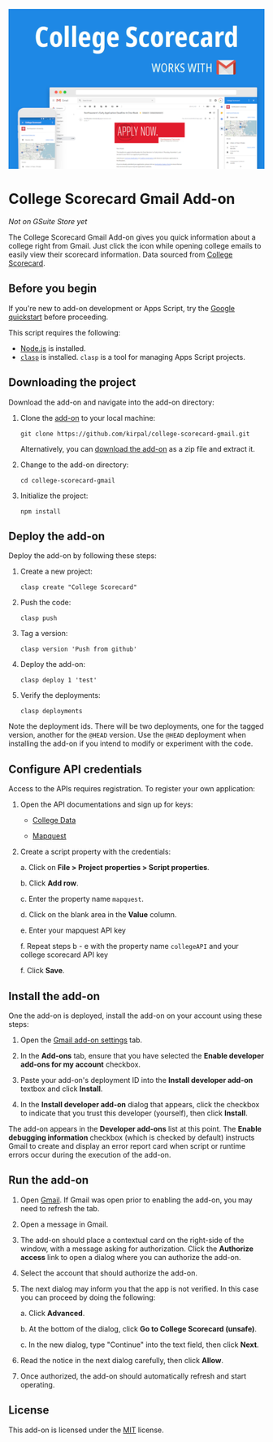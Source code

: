 
![Screenshot](assets/screenshot1.png)

# College Scorecard Gmail Add-on

*Not on GSuite Store yet*

The College Scorecard Gmail Add-on gives you quick information about a college right from Gmail. Just click the icon while opening college emails to easily view their scorecard information. Data sourced from [College Scorecard][college_api].

## Before you begin

If you're new to add-on development or Apps Script, try the
[Google quickstart][quickstart] before proceeding.

This script requires the following:

-  [Node.js][node] is installed.
-  [`clasp`][clasp] is installed. `clasp` is a tool for managing Apps Script
   projects.

## Downloading the project

Download the add-on and navigate into the add-on directory:

1.  Clone the [add-on][github-repo] to your local
    machine:

        git clone https://github.com/kirpal/college-scorecard-gmail.git

    Alternatively, you can [download the add-on][github-zip] as a zip file and
    extract it.

2.  Change to the add-on directory:

        cd college-scorecard-gmail

3.  Initialize the project:

        npm install

## Deploy the add-on

Deploy the add-on by following these steps:

1.  Create a new project:

        clasp create "College Scorecard"

2.  Push the code:

        clasp push

4.  Tag a version:

        clasp version 'Push from github'

5.  Deploy the add-on:

        clasp deploy 1 'test'

6.  Verify the deployments:

        clasp deployments

Note the deployment ids. There will be two deployments, one for the tagged
version, another for the `@HEAD` version. Use the `@HEAD` deployment when
installing the add-on if you intend to modify or experiment with the code.

## Configure API credentials

Access to the APIs requires registration. To register your own application:

1.  Open the API documentations and sign up for keys:

    * [College Data][college_api]

    * [Mapquest][mapquest_api]

2.  Create a script property with the credentials:

    a. Click on **File > Project properties > Script properties**.

	b. Click **Add row**.

	c. Enter the property name `mapquest`.

	d. Click on the blank area in the **Value** column.

	e. Enter your mapquest API key

    f. Repeat steps b - e with the property name `collegeAPI` and your college scorecard API key

	f. Click **Save**.


## Install the add-on

One the add-on is deployed, install the add-on on your account using these steps:

1.  Open the [Gmail add-on settings][gmail-settings] tab.

2.  In the **Add-ons** tab, ensure that you have selected the **Enable developer
    add-ons for my account** checkbox.

3.  Paste your add-on's deployment ID into the **Install developer add-on** textbox
    and click **Install**.

4. In the **Install developer add-on** dialog that appears, click the checkbox to
   indicate that you trust this developer (yourself), then click **Install**.

The add-on appears in the **Developer add-ons** list at this point. The
**Enable debugging information** checkbox (which is checked by default) instructs
Gmail to create and display an error report card when script or runtime errors
occur during the execution of the add-on.

## Run the add-on

1.  Open [Gmail][gmail]. If Gmail was open prior to enabling the add-on,
    you may need to refresh the tab.

2.  Open a message in Gmail.

3.  The add-on should place a contextual card on the right-side of the window,
    with a message asking for authorization. Click the **Authorize access** link
    to open a dialog where you can authorize the add-on.

4.  Select the account that should authorize the add-on.

5.  The next dialog may inform you that the app is not verified. In this case you
    can proceed by doing the following:

    a.  Click **Advanced**.

    b. At the bottom of the dialog, click **Go to College Scorecard (unsafe)**.

    c. In the new dialog, type "Continue" into the text field, then click **Next**.

6.  Read the notice in the next dialog carefully, then click **Allow**.

7.  Once authorized, the add-on should automatically refresh and start operating.

## License

This add-on is licensed under the [MIT][license] license.

<!-- References -->
[quickstart]:https://developers.google.com/gmail/add-ons/guides/quickstart
[node]:https://nodejs.org/en/
[clasp]:https://github.com/google/clasp
[apps-script]: https://script.google.com
[github]: https://github.com
[github-repo]: https://github.com/kirpal/gmail-college-scorecard
[github-zip]: https://github.com/kirpal/gmail-college-scorecard/archive/master.zip
[college_api]: https://collegescorecard.ed.gov/data/documentation/
[mapquest_api]: https://developer.mapquest.com/documentation/
[license]: https://github.com/kirpal/gmail-college-scorecard/blob/master/LICENSE
[gmail-settings]: https://mail.google.com/mail/#settings/addons
[gmail]: https://mail.google.com/
